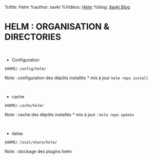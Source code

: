 %title: Helm
%author: xavki
%Vidéos: [Helm]()
%blog: [Xavki Blog](https://xavki.blog)


# HELM : ORGANISATION & DIRECTORIES


<br>

* Configuration

```
$HOME/.config/helm/
```

Note : configuration des dépôts installés
	* mis à jour `helm repo install`

<br>

* cache

```
$HOME/.cache/helm/
```

Note : cache des dépôts installés
	* mis à jour : `helm repo update`

<br>

* datas

```
$HOME/.local/share/helm/
```

Note : stockage des plugins helm

<br>





